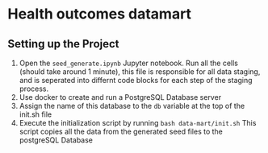 # Health outcomes datamart

## Setting up the Project

  1. Open the ```seed_generate.ipynb``` Jupyter notebook. Run all the cells (should take around 1 minute), this file is responsible for all data staging, and is seperated into differnt code blocks for each step of the staging process.
  2. Use docker to create and run a PostgreSQL Database server
  3. Assign the name of this database to the ```db``` variable at the top of the init.sh file
  4. Execute the initialization script by running ```bash data-mart/init.sh``` This script copies all the data from the generated seed files to the postgreSQL Database